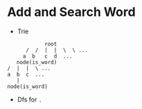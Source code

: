 # Add and Search Word

* Trie

```
            root
      /  /  |  |  \  \ ...      
     a  b   c  d  ...
   node(is_word)
/  |  |  \ ...
a  b  c  ...
   | 
node(is_word)
```

* Dfs for `.`